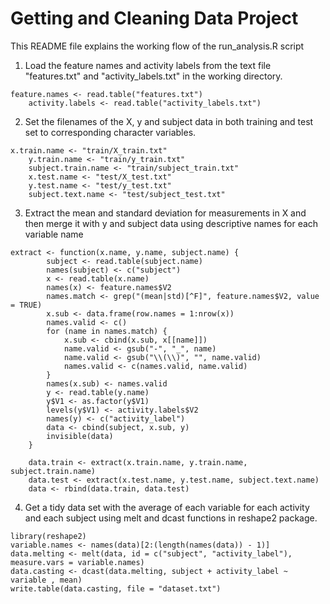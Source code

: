 Getting and Cleaning Data Project
=================================
This README file explains the working flow of the run_analysis.R script

1. Load the feature names and activity labels from the text file "features.txt" and "activity_labels.txt" in the working directory.
<pre><code>feature.names &lt;- read.table("features.txt")
	activity.labels &lt;- read.table("activity_labels.txt")
</code></pre>

2. Set the filenames of the X, y and subject data in both training and test set to corresponding character variables.
<pre><code>x.train.name &lt;- "train/X_train.txt"
	y.train.name &lt;- "train/y_train.txt"
	subject.train.name &lt;- "train/subject_train.txt"
	x.test.name &lt;- "test/X_test.txt"
	y.test.name &lt;- "test/y_test.txt"
	subject.text.name &lt;- "test/subject_test.txt"
</code></pre>

3. Extract the mean and standard deviation for measurements in X and then merge it with y and subject data using descriptive names for each variable name
<pre><code>extract &lt;- function(x.name, y.name, subject.name) {
		subject &lt;- read.table(subject.name)
		names(subject) &lt;- c("subject")
		x &lt;- read.table(x.name)
		names(x) &lt;- feature.names$V2
		names.match &lt;- grep("(mean|std)[^F]", feature.names$V2, value = TRUE)
		x.sub &lt;- data.frame(row.names = 1:nrow(x))
		names.valid &lt;- c()
		for (name in names.match) {
			x.sub &lt;- cbind(x.sub, x[[name]])
			name.valid &lt;- gsub("-", "_", name)
			name.valid &lt;- gsub("\\(\\)", "", name.valid)
			names.valid &lt;- c(names.valid, name.valid)
		}
		names(x.sub) &lt;- names.valid
		y &lt;- read.table(y.name)
		y$V1 &lt;- as.factor(y$V1)
		levels(y$V1) &lt;- activity.labels$V2
		names(y) &lt;- c("activity_label")
		data &lt;- cbind(subject, x.sub, y)
		invisible(data)
	}

	data.train &lt;- extract(x.train.name, y.train.name, subject.train.name)
	data.test &lt;- extract(x.test.name, y.test.name, subject.text.name)
	data &lt;- rbind(data.train, data.test)
</code></pre>

4. Get a tidy data set with the average of each variable for each activity and each subject using melt and dcast functions in reshape2 package.
<pre><code>library(reshape2)
variable.names <- names(data)[2:(length(names(data)) - 1)]
data.melting <- melt(data, id = c("subject", "activity_label"), measure.vars = variable.names)
data.casting <- dcast(data.melting, subject + activity_label ~ variable , mean)
write.table(data.casting, file = "dataset.txt")
</code></pre>


